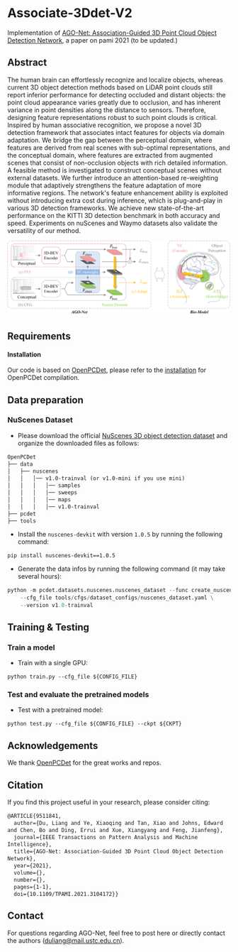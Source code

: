 # Associate-3Ddet-V2

Implementation
of [AGO-Net: Association-Guided 3D Point Cloud Object Detection Network](https://ieeexplore.ieee.org/document/9511841),
a paper on pami 2021 (to be updated.)

## Abstract

The human brain can effortlessly recognize and localize objects, whereas current 3D object detection methods based on
LiDAR point clouds still report inferior performance for detecting occluded and distant objects: the point cloud
appearance varies greatly due to occlusion, and has inherent variance in point densities along the distance to sensors.
Therefore, designing feature representations robust to such point clouds is critical. Inspired by human associative
recognition, we propose a novel 3D detection framework that associates intact features for objects via domain
adaptation. We bridge the gap between the perceptual domain, where features are derived from real scenes with
sub-optimal representations, and the conceptual domain, where features are extracted from augmented scenes that consist
of non-occlusion objects with rich detailed information. A feasible method is investigated to construct conceptual
scenes without external datasets. We further introduce an attention-based re-weighting module that adaptively
strengthens the feature adaptation of more informative regions. The network's feature enhancement ability is exploited
without introducing extra cost during inference, which is plug-and-play in various 3D detection frameworks. We achieve
new state-of-the-art performance on the KITTI 3D detection benchmark in both accuracy and speed. Experiments on nuScenes
and Waymo datasets also validate the versatility of our method.

![fig1](./figure/fig.png)


## Requirements

#### Installation

Our code is based on [OpenPCDet](https://github.com/open-mmlab/OpenPCDet), please refer to
the [installation](https://github.com/open-mmlab/OpenPCDet/blob/master/docs/INSTALL.md) for OpenPCDet compilation.

## Data preparation

### NuScenes Dataset
* Please download the official [NuScenes 3D object detection dataset](https://www.nuscenes.org/download) and
  organize the downloaded files as follows:
```
OpenPCDet
├── data
│   ├── nuscenes
│   │   │── v1.0-trainval (or v1.0-mini if you use mini)
│   │   │   │── samples
│   │   │   │── sweeps
│   │   │   │── maps
│   │   │   │── v1.0-trainval  
├── pcdet
├── tools
```

* Install the `nuscenes-devkit` with version `1.0.5` by running the following command:
```shell script
pip install nuscenes-devkit==1.0.5
```

* Generate the data infos by running the following command (it may take several hours):
```python 
python -m pcdet.datasets.nuscenes.nuscenes_dataset --func create_nuscenes_infos \
    --cfg_file tools/cfgs/dataset_configs/nuscenes_dataset.yaml \
    --version v1.0-trainval
```


## Training & Testing

### Train a model

* Train with a single GPU:
```shell script
python train.py --cfg_file ${CONFIG_FILE}
```



### Test and evaluate the pretrained models
* Test with a pretrained model:
```shell script
python test.py --cfg_file ${CONFIG_FILE} --ckpt ${CKPT}
```


## Acknowledgements

We thank [OpenPCDet](https://github.com/open-mmlab/OpenPCDet) for the great works and repos.

## Citation

If you find this project useful in your research, please consider citing:

```
@ARTICLE{9511841,
  author={Du, Liang and Ye, Xiaoqing and Tan, Xiao and Johns, Edward and Chen, Bo and Ding, Errui and Xue, Xiangyang and Feng, Jianfeng},
  journal={IEEE Transactions on Pattern Analysis and Machine Intelligence}, 
  title={AGO-Net: Association-Guided 3D Point Cloud Object Detection Network}, 
  year={2021},
  volume={},
  number={},
  pages={1-1},
  doi={10.1109/TPAMI.2021.3104172}}
```

## Contact

For questions regarding AGO-Net, feel free to post here or directly contact the authors (duliang@mail.ustc.edu.cn).
